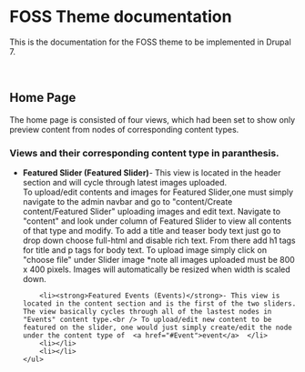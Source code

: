 <h1>FOSS Theme documentation</h1>
  <p>This is the documentation for the FOSS theme to be implemented in Drupal 7.</p><br />

<h2>Home Page</h2>
	<p>The home page is consisted of four views, which had been set to show only preview content from nodes of corresponding
content types.</p>

<h3>Views and their corresponding content type in paranthesis.</h3>
	<ul>
		<li><strong>Featured Slider (Featured Slider)</strong>- This view is located in the header section
and will cycle through latest images uploaded. <br /> To upload/edit contents and images for Featured 
Slider,one must simply navigate to  the admin navbar and go to "content/Create content/Featured Slider"
uploading images and edit text. Navigate to "content" and look under column of Featured Slider to view 
all contents of that type and modify.  To add a title and teaser body text just go to drop down choose
full-html and disable rich text. From there add h1 tags for title and p tags for body text. To upload
image simply click on "choose file" under Slider image *note all images uploaded must be 800 x 400 pixels.
Images will automatically be resized when width is scaled down.</li>

		<li><strong>Featured Events (Events)</strong>- This view is located in the content section and is the first of the two sliders. The view basically cycles through all of the lastest nodes in "Events" content type.<br /> To upload/edit new content to be featured on the slider, one would just simply create/edit the node under the content type of  <a href="#Event">event</a>  </li>
		<li></li>
		<li></li>
	</ul>
